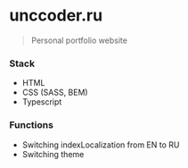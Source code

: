 # unccoder.ru
> Personal portfolio website


### Stack
* HTML
* CSS (SASS, BEM)
* Typescript

### Functions
* Switching indexLocalization from EN to RU 
* Switching theme
